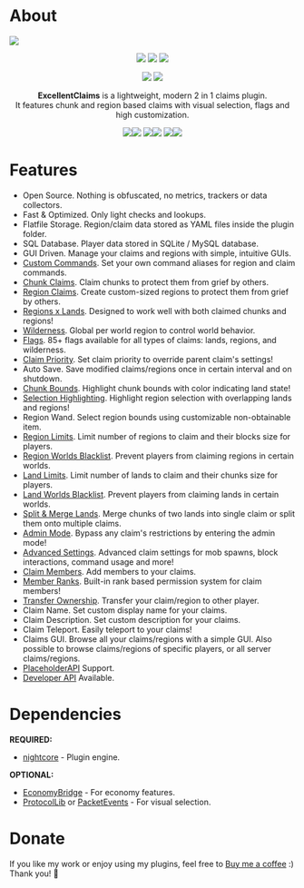 # About
![](https://nightexpressdev.com/excellentclaims/header.png)
<div align="center">

<a href="https://discord.gg/EwNFGsnGaW"><img src="https://img.shields.io/discord/903053383475277844?style=for-the-badge&label=Discord&color=%2333a8ff"></a> <a href="https://ko-fi.com/nightexpress"><img src="https://img.shields.io/badge/donate-%E2%9D%A4%EF%B8%8F_to_support-dff33?style=for-the-badge"></a> <a href="https://nightexpressdev.com/excellentclaims/"><img src="https://img.shields.io/badge/wiki-documentation-ff9c33?style=for-the-badge"></a>

[![](https://nightexpressdev.com/img/badge/bbb.svg)](https://) [![](https://nightexpressdev.com/img/badge/spigotmc.svg)](https://spigotmc.org/resources/119848/)

**ExcellentClaims** is a lightweight, modern 2 in 1 claims plugin.  
It features chunk and region based claims with visual selection, flags and high customization.

<img src="https://nightexpressdev.com/img/excellentclaims/claim-gui.gif"><img src="https://nightexpressdev.com/img/excellentclaims/flags.gif">
<img src="https://nightexpressdev.com/img/excellentclaims/members.gif"><img src="https://nightexpressdev.com/img/excellentclaims/advanced-settings.gif">
<img src="https://nightexpressdev.com/img/excellentclaims/chunk-bounds.webp"><img src="https://nightexpressdev.com/img/excellentclaims/region-selection.webp">
</div>

# Features
- Open Source. Nothing is obfuscated, no metrics, trackers or data collectors.
- Fast & Optimized. Only light checks and lookups.
- Flatfile Storage. Region/claim data stored as YAML files inside the plugin folder.
- SQL Database. Player data stored in SQLite / MySQL database.
- GUI Driven. Manage your claims and regions with simple, intuitive GUIs.
- [Custom Commands](https://nightexpressdev.com/excellentclaims/commands). Set your own command aliases for region and claim commands.
- [Chunk Claims](https://nightexpressdev.com/excellentclaims/lands/about). Claim chunks to protect them from grief by others.
- [Region Claims](https://nightexpressdev.com/excellentclaims/regions/about). Create custom-sized regions to protect them from grief by others.
- [Regions x Lands](https://nightexpressdev.com/excellentclaims/features/overlap). Designed to work well with both claimed chunks and regions!
- [Wilderness](https://nightexpressdev.com/excellentclaims/wilderness/about). Global per world region to control world behavior.
- [Flags](https://nightexpressdev.com/excellentclaims/features/flags). 85+ flags available for all types of claims: lands, regions, and wilderness.
- [Claim Priority](https://nightexpressdev.com/excellentclaims/features/priority). Set claim priority to override parent claim's settings!
- Auto Save. Save modified claims/regions once in certain interval and on shutdown.
- [Chunk Bounds](https://nightexpressdev.com/excellentclaims/lands/about/#chunk-bounds). Highlight chunk bounds with color indicating land state!
- [Selection Highlighting](https://nightexpressdev.com/excellentclaims/regions/about/#region-visualizer). Highlight region selection with overlapping lands and regions!
- Region Wand. Select region bounds using customizable non-obtainable item.
- [Region Limits](https://nightexpressdev.com/excellentclaims/regions/limits). Limit number of regions to claim and their blocks size for players.
- [Region Worlds Blacklist](https://nightexpressdev.com/excellentclaims/regions/limits/#world-blacklist). Prevent players from claiming regions in certain worlds.
- [Land Limits](https://nightexpressdev.com/excellentclaims/lands/limits). Limit number of lands to claim and their chunks size for players.
- [Land Worlds Blacklist](https://nightexpressdev.com/excellentclaims/lands/limits/#world-blacklist). Prevent players from claiming lands in certain worlds.
- [Split & Merge Lands](https://nightexpressdev.com/excellentclaims/lands/split-merge). Merge chunks of two lands into single claim or split them onto multiple claims.
- [Admin Mode](https://nightexpressdev.com/excellentclaims/features/admin-mode). Bypass any claim's restrictions by entering the admin mode!
- [Advanced Settings](https://nightexpressdev.com/excellentclaims/features/advanced-settings). Advanced claim settings for mob spawns, block interactions, command usage and more!
- [Claim Members](https://nightexpressdev.com/excellentclaims/features/members). Add members to your claims.
- [Member Ranks](https://nightexpressdev.com/excellentclaims/features/members/#permissions). Built-in rank based permission system for claim members!
- [Transfer Ownership](https://nightexpressdev.com/excellentclaims/features/transfer-ownership). Transfer your claim/region to other player.
- Claim Name. Set custom display name for your claims.
- Claim Description. Set custom description for your claims.
- Claim Teleport. Easily teleport to your claims!
- Claims GUI. Browse all your claims/regions with a simple GUI. Also possible to browse claims/regions of specific players, or all server claims/regions.
- [PlaceholderAPI](https://nightexpressdev.com/excellentclaims/hooks/placeholder-api) Support.
- [Developer API](https://nightexpressdev.com/excellentclaims/developer-api) Available.

# Dependencies
**REQUIRED:**
- [nightcore](https://nightexpressdev.com/nightcore/) - Plugin engine.

**OPTIONAL:**
- [EconomyBridge](https://nightexpressdev.com/economy-bridge/) - For economy features.
- [ProtocolLib](https://ci.dmulloy2.net/job/ProtocolLib/) or [PacketEvents](https://spigotmc.org/resources/80279/) - For visual selection.

# Donate
If you like my work or enjoy using my plugins, feel free to [Buy me a coffee](https://ko-fi.com/nightexpress) :) Thank you! 🧡